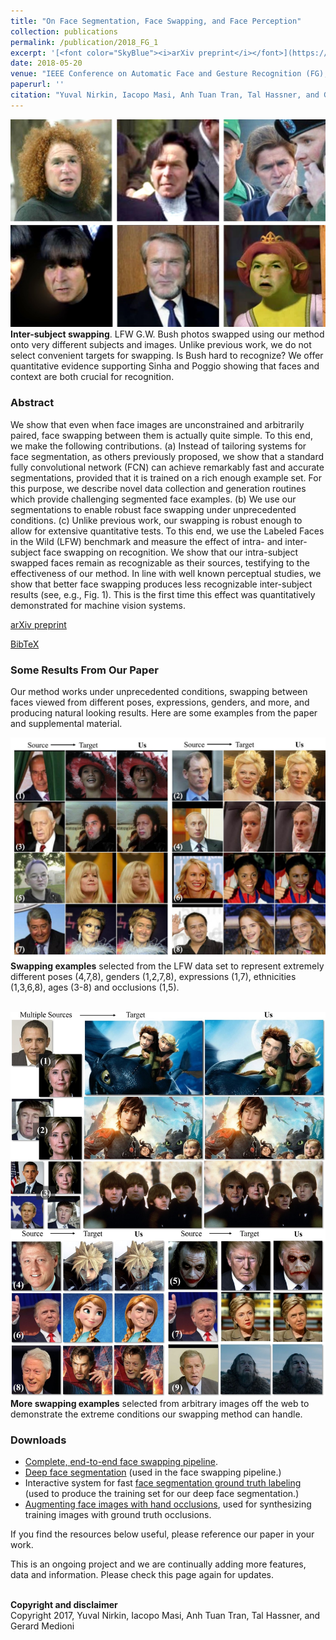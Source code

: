 ```yaml
---
title: "On Face Segmentation, Face Swapping, and Face Perception"
collection: publications
permalink: /publication/2018_FG_1
excerpt: '[<font color="SkyBlue"><i>arXiv preprint</i></font>](https://arxiv.org/abs/1704.06729)'
date: 2018-05-20
venue: "IEEE Conference on Automatic Face and Gesture Recognition (FG), Xi'an, China"
paperurl: ''
citation: "Yuval Nirkin, Iacopo Masi, Anh Tuan Tran, Tal Hassner, and Gerard Medioni. <i>On Face Segmentation, Face Swapping, and Face Perception.</i> IEEE Conference on Automatic Face and Gesture Recognition (FG), Xi'an, China, 2018."
---
```


<img src='../projects/faceswap/teaser.jpg'><br/>
<b>Inter-subject swapping</b>. LFW G.W. Bush photos swapped using our method onto very different subjects and images. Unlike previous work, we do not select convenient targets for swapping. Is Bush hard to recognize? We offer quantitative evidence supporting Sinha and Poggio showing that faces and context are both crucial for recognition.

### Abstract
We show that even when face images are unconstrained and arbitrarily paired, face swapping between them is actually quite simple. To this end, we make the following contributions. (a) Instead of tailoring systems for face segmentation, as others previously proposed, we show that a standard fully convolutional network (FCN) can achieve remarkably fast and accurate segmentations, provided that it is trained on a rich enough example set. For this purpose, we describe novel data collection and generation routines which provide challenging segmented face examples. (b) We use our segmentations to enable robust face swapping under unprecedented conditions. (c) Unlike previous work, our swapping is robust enough to allow for extensive quantitative tests. To this end, we use the Labeled Faces in the Wild (LFW) benchmark and measure the effect of intra- and inter-subject face swapping on recognition. We show that our intra-subject swapped faces remain as recognizable as their sources, testifying to the effectiveness of our method. In line with well known perceptual studies, we show that better face swapping produces less recognizable inter-subject results (see, e.g., Fig. 1). This is the first time this effect was quantitatively demonstrated for machine vision systems.


[arXiv preprint](https://arxiv.org/abs/1704.06729)

[BibTeX](../projects/faceswap/BibTeX.txt)

### Some Results From Our Paper
Our method works under unprecedented conditions, swapping between faces viewed from different poses, expressions, genders, and more, and producing natural looking results. Here are some examples from the paper and supplemental material.<br/>

<img src='../projects/faceswap/qualitative_inter.jpg'><br/>
<b>Swapping examples</b> selected from the LFW data set to represent extremely different poses (4,7,8), genders (1,2,7,8), expressions (1,7), ethnicities (1,3,6,8), ages (3-8) and occlusions (1,5).<br/><br/>

<img src='../projects/faceswap/qual_single_multi.jpg'><br/>
<b>More swapping examples</b> selected from arbitrary images off the web to demonstrate the extreme conditions our swapping method can handle.

### Downloads
- [Complete, end-to-end face swapping pipeline](https://github.com/YuvalNirkin/face_swap). 
- [Deep face segmentation](https://github.com/YuvalNirkin/face_segmentation) (used in the face swapping pipeline.)
- Interactive system for fast [face segmentation ground truth labeling](https://github.com/YuvalNirkin/face_video_segment) (used to produce the training set for our deep face segmentation.)
- [Augmenting face images with hand occlusions](https://github.com/YuvalNirkin/egohands_augmentations), used for synthesizing training images with ground truth occlusions.

If you find the resources below useful, please reference our paper in your work.<br/>


This is an ongoing project and we are continually adding more features, data and information. Please check this page again for updates.

<br/>
<b>Copyright and disclaimer</b><br/>
Copyright 2017, Yuval Nirkin, Iacopo Masi, Anh Tuan Tran, Tal Hassner, and Gerard Medioni
